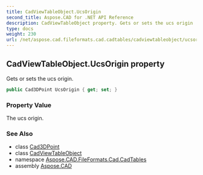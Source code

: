```yaml
---
title: CadViewTableObject.UcsOrigin
second_title: Aspose.CAD for .NET API Reference
description: CadViewTableObject property. Gets or sets the ucs origin
type: docs
weight: 230
url: /net/aspose.cad.fileformats.cad.cadtables/cadviewtableobject/ucsorigin/
---
```

## CadViewTableObject.UcsOrigin property

Gets or sets the ucs origin.

```csharp
public Cad3DPoint UcsOrigin { get; set; }
```

### Property Value

The ucs origin.

### See Also

* class [Cad3DPoint](../../../aspose.cad.fileformats.cad.cadobjects/cad3dpoint/)
* class [CadViewTableObject](../)
* namespace [Aspose.CAD.FileFormats.Cad.CadTables](../../cadviewtableobject/)
* assembly [Aspose.CAD](../../../)


